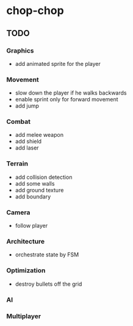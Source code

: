 # chop-chop

## TODO

### Graphics
- add animated sprite for the player

### Movement
- slow down the player if he walks backwards
- enable sprint only for forward movement
- add jump

### Combat
- add melee weapon
- add shield
- add laser

### Terrain
- add collision detection
- add some walls
- add ground texture
- add boundary

### Camera
- follow player

### Architecture
- orchestrate state by FSM

### Optimization
- destroy bullets off the grid

### AI

### Multiplayer
